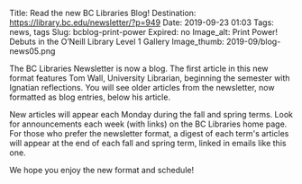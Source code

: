 Title: Read the new BC Libraries Blog!
Destination: https://library.bc.edu/newsletter/?p=949
Date: 2019-09-23 01:03
Tags: news, tags 
Slug: bcblog-print-power
Expired: no
Image_alt: Print Power! Debuts in the O’Neill Library Level 1 Gallery
Image_thumb: 2019-09/blog-news05.png

The BC Libraries Newsletter is now a blog. The first article in this new format features Tom Wall, University Librarian, beginning the semester with Ignatian reflections. You will see older articles from the newsletter, now formatted as blog entries, below his article.

New articles will appear each Monday during the fall and spring terms. Look for announcements each week (with links) on the BC Libraries home page. For those who prefer the newsletter format, a digest of each term's articles will appear at the end of each fall and spring term, linked in emails like this one.

We hope you enjoy the new format and schedule!